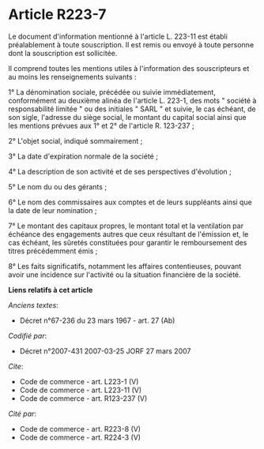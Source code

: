 # Article R223-7

Le document d'information mentionné à l'article L. 223-11 est établi préalablement à toute souscription. Il est remis ou
envoyé à toute personne dont la souscription est sollicitée. 

Il comprend toutes les mentions utiles à l'information des souscripteurs et au moins les renseignements suivants : 

1° La dénomination sociale, précédée ou suivie immédiatement, conformément au deuxième alinéa de l'article L. 223-1, des mots
" société à responsabilité limitée " ou des initiales " SARL " et suivie, le cas échéant, de son sigle, l'adresse du siège
social, le montant du capital social ainsi que les mentions prévues aux 1° et 2° de l'article R. 123-237 ; 

2° L'objet social, indiqué sommairement ; 

3° La date d'expiration normale de la société ; 

4° La description de son activité et de ses perspectives d'évolution ; 

5° Le nom du ou des gérants ; 

6° Le nom des commissaires aux comptes et de leurs suppléants ainsi que la date de leur nomination ; 

7° Le montant des capitaux propres, le montant total et la ventilation par échéance des engagements autres que ceux résultant
de l'émission et, le cas échéant, les sûretés constituées pour garantir le remboursement des titres précédemment émis ; 

8° Les faits significatifs, notamment les affaires contentieuses, pouvant avoir une incidence sur l'activité ou la situation
financière de la société.

**Liens relatifs à cet article**

_Anciens textes_:

  - Décret n°67-236 du 23 mars 1967 - art. 27 (Ab)

_Codifié par_:

  - Décret n°2007-431 2007-03-25 JORF 27 mars 2007

_Cite_:

  - Code de commerce - art. L223-1 (V)
  - Code de commerce - art. L223-11 (V)
  - Code de commerce - art. R123-237 (V)

_Cité par_:

  - Code de commerce - art. R223-8 (V)
  - Code de commerce - art. R224-3 (V)
